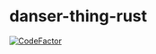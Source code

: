 # danser-thing-rust
[![CodeFactor](https://www.codefactor.io/repository/github/mezodev0/danser-thing-rust/badge?s=b1dbe51968fc5d24b41b642c110f95b4331ac1af)](https://www.codefactor.io/repository/github/mezodev0/danser-thing-rust)

